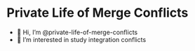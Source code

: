 # Private Life of Merge Conflicts

- 👋 Hi, I’m @private-life-of-merge-conflicts
- 👀 I’m interested in study integration conflicts

